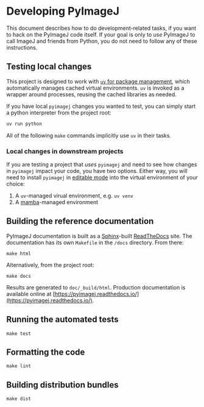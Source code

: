 # Developing PyImageJ

This document describes how to do development-related tasks,
if you want to hack on the PyImageJ code itself. If your goal
is only to *use* PyImageJ to call ImageJ and friends from
Python, you do not need to follow any of these instructions.

## Testing local changes

This project is designed to work with [`uv`
for package management](https://docs.astral.sh/uv/), which automatically manages cached virtual environments. `uv` is invoked as a wrapper around processes, reusing the cached libraries as needed.

If you have local `pyimagej` changes you wanted to test, you can simply start a python interpreter from the project root:

```bash
uv run python
```

All of the following `make` commands implicitly use `uv` in their tasks.

### Local changes in downstream projects

If you are testing a project that *uses* `pyimagej` and need to see how changes in `pyimagej` impact your code, you have two options. Either way, you will need to install `pyimagej` in [editable mode](https://pip.pypa.io/en/stable/topics/local-project-installs/#editable-installs) into the virtual environment of  your choice:

1. A `uv`-managed virual environment, e.g. `uv venv`
1. A [mamba](https://mamba.readthedocs.io/en/latest/user_guide/mamba.html)-managed environment

## Building the reference documentation

PyImageJ documentation is built as a [Sphinx](https://www.sphinx-doc.org/en/master/)-built [ReadTheDocs](https://about.readthedocs.com/) site. The documentation has its own `Makefile` in the `/docs` directory. From there:

```
make html
```

Alternatively, from the project root:

```
make docs
```

Results are generated to `doc/_build/html`.
Production documentation is available online at
[https://pyimagej.readthedocs.io/](https://pyimagej.readthedocs.io/).

## Running the automated tests

```
make test
```

## Formatting the code

```
make lint
```

## Building distribution bundles

```
make dist
```
